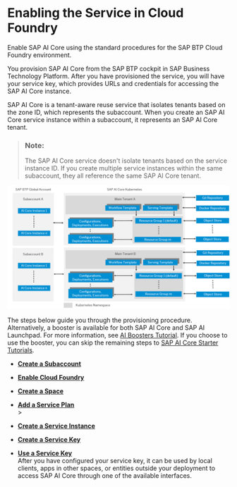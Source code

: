 <!-- loio0619d8ae8e674124ad30fb4f05e308b4 -->

# Enabling the Service in Cloud Foundry

Enable SAP AI Core using the standard procedures for the SAP BTP Cloud Foundry environment.

You provision SAP AI Core from the SAP BTP cockpit in SAP Business Technology Platform. After you have provisioned the service, you will have your service key, which provides URLs and credentials for accessing the SAP AI Core instance.

SAP AI Core is a tenant-aware reuse service that isolates tenants based on the zone ID, which represents the subaccount. When you create an SAP AI Core service instance within a subaccount, it represents an SAP AI Core tenant.

> ### Note:  
> The SAP AI Core service doesn't isolate tenants based on the service instance ID. If you create multiple service instances within the same subaccount, they all reference the same SAP AI Core tenant.

![](images/Multitenancy_diagram_29a8dde.png)

The steps below guide you through the provisioning procedure. Alternatively, a booster is available for both SAP AI Core and SAP AI Launchpad. For more information, see [AI Boosters Tutorial](https://developers.sap.com/tutorials/ai-core-launchpad-provisioning.html). If you choose to use the booster, you can skip the remaining steps to [SAP AI Core Starter Tutorials](sap-ai-core-starter-tutorials-9795b63.md).

-   **[Create a Subaccount](create-a-subaccount-3e3ae83.md "")**  

-   **[Enable Cloud Foundry](enable-cloud-foundry-cf0d5d2.md "")**  

-   **[Create a Space](create-a-space-4c1190c.md "")**  

-   **[Add a Service Plan](add-a-service-plan-86002d9.md ">")**  
\>
-   **[Create a Service Instance](create-a-service-instance-34761f9.md "")**  

-   **[Create a Service Key](create-a-service-key-7323ff4.md "")**  

-   **[Use a Service Key](use-a-service-key-3a97465.md "After you have configured your  service key, it can be used by local clients, apps in
		other spaces, or entities outside your deployment to access SAP AI Core through one
		of the available interfaces. ")**  
After you have configured your service key, it can be used by local clients, apps in other spaces, or entities outside your deployment to access SAP AI Core through one of the available interfaces.

